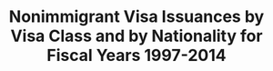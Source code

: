 ---
layout: wrapper_text
category: datasets

# Basic
identifier: "100,759"
title: "Nonimmigrant Visa Issuances by Visa Class and by Nationality for Fiscal Years 1997-2014"
describedBy: "http://travel.state.gov/content/visas/english/law-and-policy/statistics/non-immigrant-visas.html"
description: "This dataset shows the number of nonimmigrant visa issuances by class of nonimmigrants, Fiscal Years 1997-2014"
programCode:
  - "014:003"
bureauCode:
  - "014:00"

# Dates
modified: "2015-08-31"

# POC
poc:
  type: "vcard:Contact"
  fn: "Lewis, Lorraine"
  hasEmail: "mailto:LewisLL@state.gov"

# Publisher
publisher:
  type: "org:Organization"
  name: "U.S. Department of State"

# Spatiotemporal
spatial: "World"
temporal: "1997-01-01T00:00:01Z/2014-12-31T23:59:59Z"

# Distribution
distribution:
  - type: "dcat:Distribution"
    downloadURL: "http://travel.state.gov/content/dam/visas/Statistics/Non-Immigrant-Statistics/NIVDetailTables/FYs97-14_NIVDetailTable.xls"
    mediaType: "text/html"
  - type: "dcat:Distribution"
    accessURL: "http://travel.state.gov/content/visas/english/law-and-policy/statistics/non-immigrant-visas.html"
    format: "html"

# Keywords
keyword:
  - "-"
---